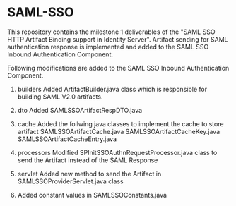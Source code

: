 # SAML-SSO
This repository contains the milestone 1 deliverables of the "SAML SSO HTTP Artifact Binding support in Identity Server".
Artifact sending for SAML authentication response is implemented and added to the SAML SSO Inbound Authentication Component.

Following modifications are added to the SAML SSO Inbound Authentication Component.

1. builders
      Added ArtifactBuilder.java class which is responsible for building SAML V2.0 artifacts.

2. dto
      Added SAMLSSOArtifactRespDTO.java

3. cache
      Added the follwing java classes to implement the cache to store artifact
      SAMLSSOArtifactCache.java
      SAMLSSOArtifactCacheKey.java
      SAMLSSOArtifactCacheEntry.java

4. processors
      Modified SPInitSSOAuthnRequestProcessor.java class to send the Artifact instead of the SAML Response

5. servlet
      Added new method to send the Artifact in SAMLSSOProviderServlet.java class

6. Added constant values in SAMLSSOConstants.java
